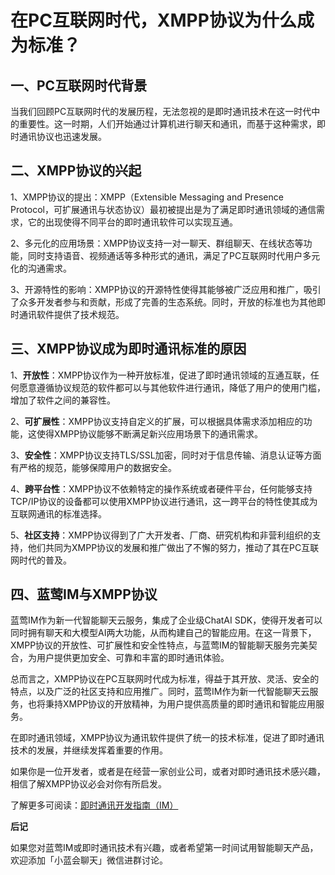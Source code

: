 # 在PC互联网时代，XMPP协议为什么成为标准？

## 一、PC互联网时代背景

当我们回顾PC互联网时代的发展历程，无法忽视的是即时通讯技术在这一时代中的重要性。这一时期，人们开始通过计算机进行聊天和通讯，而基于这种需求，即时通讯协议也迅速发展。

## 二、XMPP协议的兴起

1、XMPP协议的提出：XMPP（Extensible Messaging and Presence Protocol，可扩展通讯与状态协议）最初被提出是为了满足即时通讯领域的通信需求，它的出现使得不同平台的即时通讯软件可以实现互通。

2、多元化的应用场景：XMPP协议支持一对一聊天、群组聊天、在线状态等功能，同时支持语音、视频通话等多种形式的通讯，满足了PC互联网时代用户多元化的沟通需求。

3、开源特性的影响：XMPP协议的开源特性使得其能够被广泛应用和推广，吸引了众多开发者参与和贡献，形成了完善的生态系统。同时，开放的标准也为其他即时通讯软件提供了技术规范。

## 三、XMPP协议成为即时通讯标准的原因

1、**开放性**：XMPP协议作为一种开放标准，促进了即时通讯领域的互通互联，任何愿意遵循协议规范的软件都可以与其他软件进行通讯，降低了用户的使用门槛，增加了软件之间的兼容性。

2、**可扩展性**：XMPP协议支持自定义的扩展，可以根据具体需求添加相应的功能，这使得XMPP协议能够不断满足新兴应用场景下的通讯需求。

3、**安全性**：XMPP协议支持TLS/SSL加密，同时对于信息传输、消息认证等方面有严格的规范，能够保障用户的数据安全。

4、**跨平台性**：XMPP协议不依赖特定的操作系统或者硬件平台，任何能够支持TCP/IP协议的设备都可以使用XMPP协议进行通讯，这一跨平台的特性使其成为互联网通讯的标准选择。

5、**社区支持**：XMPP协议得到了广大开发者、厂商、研究机构和非营利组织的支持，他们共同为XMPP协议的发展和推广做出了不懈的努力，推动了其在PC互联网时代的普及。

## 四、蓝莺IM与XMPP协议

蓝莺IM作为新一代智能聊天云服务，集成了企业级ChatAI SDK，使得开发者可以同时拥有聊天和大模型AI两大功能，从而构建自己的智能应用。在这一背景下，XMPP协议的开放性、可扩展性和安全性特点，与蓝莺IM的智能聊天服务完美契合，为用户提供更加安全、可靠和丰富的即时通讯体验。

总而言之，XMPP协议在PC互联网时代成为标准，得益于其开放、灵活、安全的特点，以及广泛的社区支持和应用推广。同时，蓝莺IM作为新一代智能聊天云服务，也将秉持XMPP协议的开放精神，为用户提供高质量的即时通讯和智能应用服务。

在即时通讯领域，XMPP协议为通讯软件提供了统一的技术标准，促进了即时通讯技术的发展，并继续发挥着重要的作用。

如果你是一位开发者，或者是在经营一家创业公司，或者对即时通讯技术感兴趣，相信了解XMPP协议必会对你有所启发。

了解更多可阅读：[即时通讯开发指南（IM）](https://www.lanyingim.com)

**后记**

如果您对蓝莺IM或即时通讯技术有兴趣，或者希望第一时间试用智能聊天产品，欢迎添加「小蓝会聊天」微信进群讨论。
